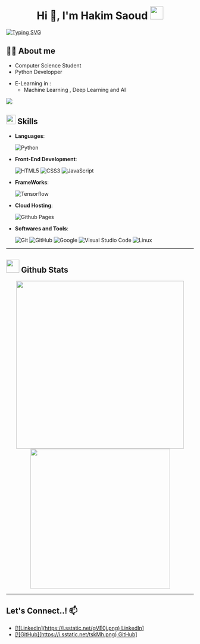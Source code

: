 
<h1 align="center"><b>Hi 👋, I'm Hakim Saoud </b><img src="https://media.giphy.com/media/hvRJCLFzcasrR4ia7z/giphy.gif" width="35"></h1>

<p align="center">

<a href="https://git.io/typing-svg"><img src="https://readme-typing-svg.demolab.com?font=Fira+Code&pause=1000&width=435&lines=Computer+Science+Student;E-learing+in+Machine+Learning;Deep+Learning+%7C+AI" alt="Typing SVG" /></a>




	
## :man_technologist: **About me**



- Computer Science Student
- Python Developper
* E-Learning in :
  - Machine Learning , Deep Learning and AI




<img src="https://user-images.githubusercontent.com/73097560/115834477-dbab4500-a447-11eb-908a-139a6edaec5c.gif">

## <img src="https://media2.giphy.com/media/QssGEmpkyEOhBCb7e1/giphy.gif?cid=ecf05e47a0n3gi1bfqntqmob8g9aid1oyj2wr3ds3mg700bl&rid=giphy.gif" width ="25"><b> Skills</b>


<p align="center">

- **Languages**:
    
    ![Python](https://img.shields.io/badge/Python%20-%2314354C.svg?style=for-the-badge&logo=python&logoColor=white)
    <!--[R](https://img.shields.io/badge/R%20-%2314354C.svg?style=for-the-badge&logo=r&logoColor=white)-->

   
    
    
- **Front-End Development**:

   ![HTML5](https://img.shields.io/badge/HTML5%20-%23E34F26.svg?style=for-the-badge&logo=html5&logoColor=white)
   ![CSS3](https://img.shields.io/badge/CSS%20-%231572B6.svg?style=for-the-badge&logo=css3&logoColor=white)
   ![JavaScript](https://img.shields.io/badge/JavaScript%20-%23F7DF1E.svg?style=for-the-badge&logo=javascript&logoColor=black)



- **FrameWorks**:

    ![Tensorflow](https://img.shields.io/badge/tensorflow-grey?logo=tensorflow)
    <!--![Pytorch](https://img.shields.io/badge/logo-pytorch-red?logo=pytorch)-->
    

  



- **Cloud Hosting**:

    ![Github Pages](https://img.shields.io/badge/GitHub%20Pages-%23327FC7.svg?style=for-the-badge&logo=github&logoColor=white)
    


- **Softwares and Tools**:

    ![Git](https://img.shields.io/badge/git-%23F05033.svg?style=for-the-badge&logo=git&logoColor=white)
    ![GitHub](https://img.shields.io/badge/github-%23121011.svg?style=for-the-badge&logo=github&logoColor=white)
    ![Google](https://img.shields.io/badge/google-%234285F4.svg?style=for-the-badge&logo=google&logoColor=yellow)
    ![Visual Studio Code](https://img.shields.io/badge/Visual%20Studio%20Code-0078d7.svg?style=for-the-badge&logo=visual-studio-code&logoColor=white)
    ![Linux](https://img.shields.io/badge/Linux-FCC624?style=for-the-badge&logo=linux&logoColor=black) 


<!--!- **Extras**:

    ![Terminal](https://img.shields.io/badge/Terminal-%23054020?style=for-the-badge&logo=gnu-bash&logoColor=white)
    ![Markdown](https://img.shields.io/badge/markdown-%23000000.svg?style=for-the-badge&logo=markdown&logoColor=white)   -->


</p>


-----




## <img src="https://media.giphy.com/media/iY8CRBdQXODJSCERIr/giphy.gif" width="35"><b> Github Stats </b>


<div align="center">

<a href="https://github.com/HakimSaoud">
  <img src="https://github-readme-stats.vercel.app/api?username=HakimSaoud&include_all_commits=true&count_private=true&show_icons=true&line_height=20&title_color=7A7ADB&icon_color=2234AE&text_color=D3D3D3&bg_color=0,000000,130F40" width="450"/>
  <img src="https://github-readme-stats.vercel.app/api/top-langs?username=HakimSaoud&show_icons=true&locale=en&layout=compact&line_height=20&title_color=7A7ADB&icon_color=2234AE&text_color=D3D3D3&bg_color=0,000000,130F40" width="375" />

</a>
</div>




-----




## <b> Let's Connect..! 📫 </b>

<div align='left'>

<ul>

<li>
<a href="https://www.linkedin.com/in/hakim-saoud/" target="_blank">
	[![Linkedin](https://i.sstatic.net/gVE0j.png) LinkedIn]
</a>
</li>

<li>
<a href="mailto:50655hakim@gmail.com" target="_blank">
	[![GitHub](https://i.sstatic.net/tskMh.png) GitHub]
</a>
</li>
	
</ul>
</div>
